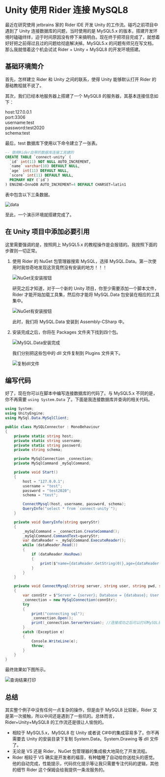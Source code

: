 # Unity 使用 Rider 连接 MySQL8

最近在研究使用 jetbrains 家的 Rider IDE 开发 Unity 的工作流。碰巧之前项目中遇到了 Unity 连接数据库的问题，当时使用的是 MySQL5.x 的版本，搭建开发环境时磕磕绊绊，迫于时间原因没有停下来搞明白。现在终于把项目完成了，就想着好好把之前得过且过的问题给彻底解决掉。MySQL5.x 的问题有师兄在写文档，那么我就借着这个机会试试 Rider + Unity + MySQL8 的开发环境搭建。

<!-- more -->

## 基础环境简介

首先，怎样建立 Rider 和 Unity 之间的联系，使得 Unity 能够默认打开 Rider 的基础教程就不说了。

其次，我们已经本地服务器上搭建了一个 MySQL8 的服务器，其基本连接信息如下：

host:127.0.0.1  
port:3306  
username:test  
password:test2020  
schema:test  

最后，test 数据库下使用以下命令建立了一张表。

```sql
-- 使用Rider自带的数据库连接工具建的
CREATE TABLE `connect-unity` (
  `id` int(11) NOT NULL AUTO_INCREMENT,
  `name` varchar(10) DEFAULT NULL,
  `age` int(11) DEFAULT NULL,
  `score` int(11) DEFAULT NULL,
  PRIMARY KEY (`id`)
) ENGINE=InnoDB AUTO_INCREMENT=4 DEFAULT CHARSET=latin1
```

表中包含以下三条数据。

![data](https://i.loli.net/2020/01/08/u2lxhpQRO16WVGo.png)

至此，一个演示环境就搭建完成了。

## 在 Unity 项目中添加必要引用

这里需要强调的是，按照网上 MySQL5.x 的教程操作是会报错的。我按照下面的步骤则一切正常。

1. 使用 Rider 的 NuGet 包管理器搜索 MySQL，选择 MySQL.Data。第一次使用时我惊奇地发现这货竟然没有安装的地方！！！

   ![NuGet无安装按钮](https://i.loli.net/2020/01/08/nH8s35rIud7qoZL.png)

   研究之后才知道，对于一个新的 Unity 项目，你至少需要添加一个脚本文件，Rider 才能开始加载工具集，然后你才能将 MySQL.Data 包安装在相应的工具集中。

   ![NuGet有安装按钮](https://i.loli.net/2020/01/08/iBHaW8qRK6JMhPs.png)

   此时，我们将 MySQL.Data 安装到 Assembly-CSharp 中。
2. 安装完成之后，你将在 Packages 文件夹下找到四个包。

    ![MySQL.Data安装完成](https://i.loli.net/2020/01/08/lb6cSrfYPsCxB8N.png)

    我们分别把这些包中的 dll 文件复制到 Plugins 文件夹下。  

    ![复制dll文件](https://i.loli.net/2020/01/08/IjeoJcpS7d8D421.png)

## 编写代码

好了，现在你可以在脚本中编写连接数据库的代码了。与 MySQL5.x 不同的是，你不再需要 `using System.Data` 了。下面是我连接数据库并查询的相关代码。

```cs
using System;
using UnityEngine;
using MySql.Data.MySqlClient;

public class MySQLConnector : MonoBehaviour
{
    private static string host;
    private static string username;
    private static string password;
    private string schema;

    private MySqlConnection _connection;
    private MySqlCommand _mySqlCommand;

    private void Start()
    {
        host = "127.0.0.1";
        username = "test";
        password = "test2020";
        schema = "test";

        ConnectMysql(host, username, password, schema);
        QueryInfo("select * from `connect-unity`");
    }

    private void QueryInfo(string queryStr)
    {
        _mySqlCommand = _connection.CreateCommand();
        _mySqlCommand.CommandText=queryStr;
        var dataReader = _mySqlCommand.ExecuteReader();
        while (dataReader.Read())
        {
            if (dataReader.HasRows)
            {
                print($"name={dataReader.GetString(0)},age={dataReader.GetString(1)},score={dataReader.GetString(2)}");
            }
        }
    }

    private void ConnectMysql(string server, string user, string pwd, string database)
    {
        var connStr = $"Server = {server}; Database = {database}; User ID = {user}; Password = {pwd};"; //默认端口可以不写
        _connection = new MySqlConnection(connStr);
        try
        {
            print("connecting sql");
            _connection.Open();
            print(_connection.ServerVersion); //连接成功之后可以打印MySQL服务器版本号
        }
        catch (Exception e)
        {
            Console.WriteLine(e);
            throw;
        }
    }
}
```

最终效果如下图所示。

![查询结果打印](https://i.loli.net/2020/01/08/lxtT5s3KU4mNLjz.png)

## 总结

其实整个例子中没有任何一点复杂的操作，但是由于 MySQL8 比较新，Rider 又是第一次接触，所以中间还是遇到了一些坑的。总体而言，Rider+Unity+MySQL8 的工作流还是很让人愉悦的。

* 相较于 MySQL5.x，MySQL8 在 Unity 或者说 C#中的集成容易多了。你不再需要去 Unity 的安装目录下复制 System.Data，System.Drawing 等 dll 文件了。
* 无论是 VS 还是 Rider，NuGet 包管理器的集成极大地简化了开发流程。
* Rider 相较于 VS 确实是开发者的福音，有种瞌睡了自动给你送枕头的感觉。他的自动完成，性能提示，代码优化提示等让我只需要专注代码的逻辑，其他的细节 Rider 这个保姆会给我提供一条龙服务的。
